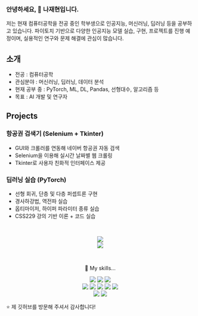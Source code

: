 ### 안녕하세요, 👋 나재현입니다.
저는 현재 컴퓨터공학을 전공 중인 학부생으로 인공지능, 머신러닝, 딥러닝 등을 공부하고 있습니다. 파이토치 기반으로 다양한 인공지능 모델 실습, 구현, 프로젝트를 진행 예정이며, 실용적인 연구와 문제 해결에 관심이 많습니다.

## 소개
- 전공 : 컴퓨터공학
- 관심분야 : 머신러닝, 딥러닝, 데이터 분석
- 현재 공부 중 : PyTorch, ML, DL, Pandas, 선형대수, 알고리즘 등
- 목표 : AI 개발 및 연구자

## Projects
### 항공권 검색기 (Selenium + Tkinter)
- GUI와 크롤러를 연동해 네이버 항공권 자동 검색
- Selenium을 이용해 실시간 날짜별 웹 크롤링
- Tkinter로 사용자 친화적 인터페이스 제공

### 딥러닝 실습 (PyTorch)
- 선형 회귀, 단층 및 다층 퍼셉트론 구현
- 경사하강법, 역전파 실습
- 옵티마이저, 하이퍼 파라미터 종류 실습
- CSS229 강의 기반 이론 + 코드 실습
<br/>

<p align="center">
<img src="https://github-readme-stats.vercel.app/api/top-langs/?username=JHN-noob"/>
<br>
<img src="https://github-readme-stats.vercel.app/api?username=JHN-noob"/>
</p>
<br/>

<p align="center">
🌱 My skills...
</p>

<p align="center">
<img src="https://img.shields.io/badge/GitHub-100000?style=for-the-badge&logo=github&logoColor=white"/>
<img src="https://img.shields.io/badge/Kaggle-20BEFF?style=for-the-badge&logo=Kaggle&logoColor=white"/>
<img src="https://img.shields.io/badge/Windows-0078D6?style=for-the-badge&logo=windows&logoColor=white"/>
<br>
<img src="https://img.shields.io/badge/Python-14354C?style=for-the-badge&logo=python&logoColor=white"/>
<img src="https://img.shields.io/badge/PyTorch-F15B2A?style=for-the-badge&logo=pytorch&logoColor=white"/>
<img src="https://img.shields.io/badge/ML-3361CC?style=for-the-badge"/>
<img src="https://img.shields.io/badge/DL-7B00FF?style=for-the-badge"/>
<img src="https://img.shields.io/badge/MySQL-00000F?style=for-the-badge&logo=mysql&logoColor=white"/>
<br>
<img src="https://img.shields.io/badge/VSCode-0078D4?style=for-the-badge&logo=visual%20studio%20code&logoColor=white"/>
<img src="https://img.shields.io/badge/Jupyter_Notebook-FF3621?style=for-the-badge&logo=jupyter&20notebook&logoColor=white"/>
</p>
⭐️ 제 깃허브를 방문해 주셔서 감사합니다!
